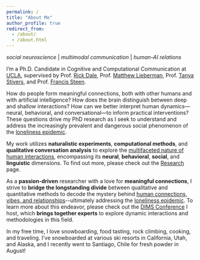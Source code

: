 ```yaml
---
permalink: /
title: "About Me"
author_profile: true
redirect_from: 
  - /about/
  - /about.html
---
```

*social neuroscience* \| *multimodal communication* \| *human-AI relations*

I’m a Ph.D. Candidate in Cognitive and Computational Communication at [UCLA](https://comm.ucla.edu/person/grace-qiyuan-miao/), supervised by Prof. [Rick Dale](https://comm.ucla.edu/person/rick-dale-2/), Prof. [Matthew Lieberman](https://www.uclascnlab.com/people), Prof. [Tanya Stivers](https://sites.google.com/g.ucla.edu/tanya-stivers/home), and Prof. [Francis Steen](https://comm.ucla.edu/person/francis-steen/).

How do people form meaningful connections, both with other humans and with artificial intelligence? How does the brain distinguish between deep and shallow interactions? How can we better interpret human dynamics—neural, behavioral, and conversational—to inform practical interventions? These questions drive my PhD research as I seek to understand and address the increasingly prevalent and dangerous social phenomenon of the [loneliness epidemic](https://www.hhs.gov/sites/default/files/surgeon-general-social-connection-advisory.pdf).

My work utilizes **naturalistic experiments**, **computational methods**, and **qualitative conversation analysis** to explore the <u>multifaceted nature of human interactions</u>, encompassing its **neural**, **behavioral**, **social**, and **linguistic** dimensions. To find out more, please check out the [Research](/research/) page.

As a **passion-driven** researcher with a love for **meaningful connections**, I strive to **bridge the longstanding divide** between qualitative and quantitative methods to decode the mystery behind <u>human connections, vibes, and relationships</u>--ultimately addressing the <u>loneliness epidemic</u>. To learn more about this endeavor, please check out the [DIMS Conference](/dims/) I host, which **brings together experts** to explore dynamic interactions and methodologies in this field.

In my free time, I love snowboarding, food tasting, rock climbing, cooking, and traveling. I’ve snowboarded at various ski resorts in California, Utah, and Alaska, and I recently went to Santiago, Chile for fresh powder in August!

